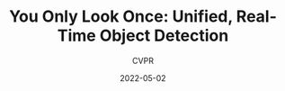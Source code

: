 ---
layout: seminar-post
title: "You Only Look Once: Unified, Real-Time Object Detection"
subtitle: 'CVPR'
categories: "Computer Vision"
tags: [Object-Detection]
date: 2022-05-02
pdf_url: 'https://drive.google.com/file/d/1t8nl8n4Fk1T_TBlN_sJFaDOzwFU4isY0/preview'
---